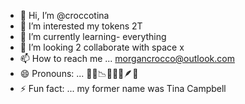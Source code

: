 - 👋 Hi, I’m @croccotina
- 👀 I’m interested my tokens 2T
- 🌱 I’m currently learning- everything
- 💞️ I’m looking 2 collaborate with space x 
- 📫 How to reach me ... morgancrocco@outlook.com
- 😄 Pronouns: ... 💃🏼📉🦋🫶🏼🪶🍀
- ⚡ Fun fact: ... my former name was Tina Campbell 

<!---
croccotina/croccotina is a ✨ special ✨ repository because its `README.md` (this file) appears on your GitHub profile.
You can click the Preview link to take a look at your changes.
--->
